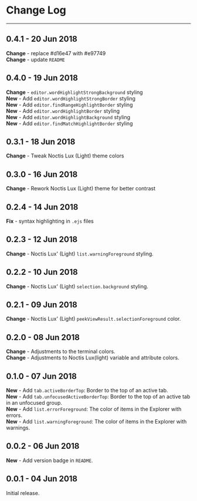 # Change Log

---

## **0.4.1** - 20 Jun 2018

**Change** - replace #d16e47 with #e97749<br>
**Change** - update `README`

## **0.4.0** - 19 Jun 2018

**Change** - `editor.wordHighlightStrongBackground` styling<br>
**New** - Add `editor.wordHighlightStrongBorder` styling<br>
**New** - Add `editor.findRangeHighlightBorder` styling<br>
**New** - Add `editor.wordHighlightBorder` styling<br>
**New** - Add `editor.wordHighlightBackground` styling<br>
**New** - Add `editor.findMatchHighlightBorder` styling<br>

## **0.3.1** - 18 Jun 2018

**Change** - Tweak Noctis Lux (Light) theme colors

## **0.3.0** - 16 Jun 2018

**Change** - Rework Noctis Lux (Light) theme for better contrast

## **0.2.4** - 14 Jun 2018

**Fix** - syntax highlighting in `.ejs` files

## **0.2.3** - 12 Jun 2018

**Change** - Noctis Lux' (Light) `list.warningForeground` styling.

## **0.2.2** - 10 Jun 2018

**Change** - Noctis Lux' (Light) `selection.background` styling.

## **0.2.1** - 09 Jun 2018

**Change** - Noctis Lux' (Light) `peekViewResult.selectionForeground` color.

## **0.2.0** - 08 Jun 2018

**Change** - Adjustments to the terminal colors.<br>
**Change** - Adjustments to Noctis Lux(light) variable and attribute colors.

## **0.1.0** - 07 Jun 2018

**New** - Add `tab.activeBorderTop`: Border to the top of an active tab.<br>
**New** - Add `tab.unfocusedActiveBorderTop`: Border to the top of an active tab in an unfocused group.<br>
**New** - Add `list.errorForeground`: The color of items in the Explorer with errors.<br>
**New** - Add `list.warningForeground`: The color of items in the Explorer with warnings.

## **0.0.2** - 06 Jun 2018

**New** - Add version badge in `README`.

## **0.0.1** - 04 Jun 2018

Initial release.
